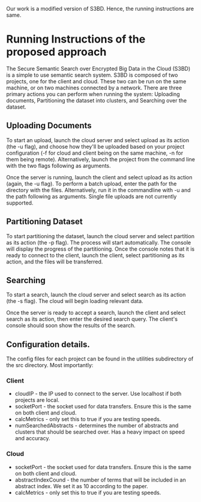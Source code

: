 Our work is a modified version of S3BD. Hence, the running instructions are same.

# Running Instructions of the proposed approach

The Secure Semantic Search over Encrypted Big Data in the Cloud (S3BD) is a simple to use semantic search system.  S3BD is composed of two projects, one for the client and cloud.  These two can be run on the same machine, or on two machines connected by a network.  There are three primary actions you can perform when running the system: Uploading documents, Partitioning the dataset into clusters, and Searching over the dataset.

## Uploading Documents

To start an upload, launch the cloud server and select upload as its action (the -u flag), and choose how they'll be uploaded based on your project configuration (-f for cloud and client being on the same machine, -n for them being remote). Alternatively, launch the project from the command line with the two flags following as arguments.

Once the server is running, launch the client and select upload as its action (again, the -u flag).  To perform a batch upload, enter the path for the directory with the files.  Alternatively, run it in the commandline with -u and the path following as arguments.  Single file uploads are not currently supported.

## Partitioning Dataset

To start partitioning the dataset, launch the cloud server and select partition as its action (the -p flag).  The process will start automatically.  The console will display the progress of the partitioning.  Once the console notes that it is ready to connect to the client, launch the client, select partitioning as its action, and the files will be transferred.

## Searching

To start a search, launch the cloud server and select search as its action (the -s flag).  The cloud will begin loading relevant data.

Once the server is ready to accept a search, launch the client and select search as its action, then enter the desired search query.  The client's console should soon show the results of the search.

## Configuration details.

The config files for each project can be found in the utilities subdirectory of the src directory.  Most importantly:

### Client

  * cloudIP - the IP used to connect to the server.  Use localhost if both projects are local.
  * socketPort - the socket used for data transfers.  Ensure this is the same on both client and cloud.
  * calcMetrics - only set this to true if you are testing speeds.
  * numSearchedAbstracts - determines the number of abstracts and clusters that should be searched over.  Has a heavy impact on speed and accuracy.
  
### Cloud

  * socketPort - the socket used for data transfers.  Ensure this is the same on both client and cloud.
  * abstractIndexCound - the number of terms that will be included in an abstract index. We set it as 10 according to the paper.
  * calcMetrics - only set this to true if you are testing speeds.
